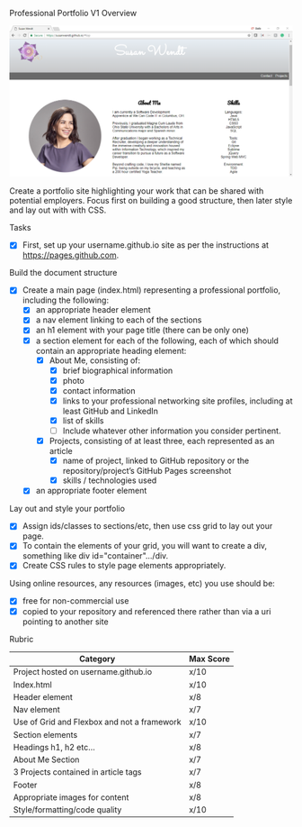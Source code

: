 Professional Portfolio V1 Overview

![Webpage preview](./images/webpagepreview.png)

Create a portfolio site highlighting your work that can be shared with potential employers. Focus first on building a good structure, then later style and lay out with with CSS.

Tasks
- [X] First, set up your username.github.io site as per the instructions at https://pages.github.com.

Build the document structure
- [X] Create a main page (index.html) representing a professional portfolio, including the following:
	- [X] an appropriate header element
	- [X] a nav element linking to each of the sections
	- [X] an h1 element with your page title (there can be only one)
	- [X] a section element for each of the following, each of which should contain an appropriate heading element:
		- [X] About Me, consisting of:
			- [X] brief biographical information
			- [X] photo
			- [X] contact information
			- [X] links to your professional networking site profiles, including at least GitHub and LinkedIn
			- [X] list of skills
			- [ ] Include whatever other information you consider pertinent.
		- [X] Projects, consisting of at least three, each represented as an article
			- [X] name of project, linked to GitHub repository or the repository/project’s GitHub Pages screenshot
			- [X] skills / technologies used
	- [X] an appropriate footer element

Lay out and style your portfolio
- [X] Assign ids/classes to sections/etc, then use css grid to lay out your page. 
- [X] To contain the elements of your grid, you will want to create a div, something like div id="container".../div.
- [X] Create CSS rules to style page elements appropriately.

Using online resources, any resources (images, etc) you use should be:
- [X] free for non-commercial use
- [X] copied to your repository and referenced there rather than via a uri pointing to another site

Rubric

Category | Max Score
-------- | ---------
Project hosted on username.github.io | x/10
Index.html | x/10
Header element | x/8
Nav element | x/7
Use of Grid and Flexbox and not a framework | x/10
Section elements | x/7
Headings h1, h2 etc… | x/8
About Me Section | x/7
3 Projects contained in article tags | x/7
Footer | x/8
Appropriate images for content | x/8
Style/formatting/code quality | x/10